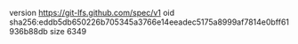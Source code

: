 version https://git-lfs.github.com/spec/v1
oid sha256:eddb5db650226b705345a3766e14eeadec5175a8999af7814e0bff61936b88db
size 6349
